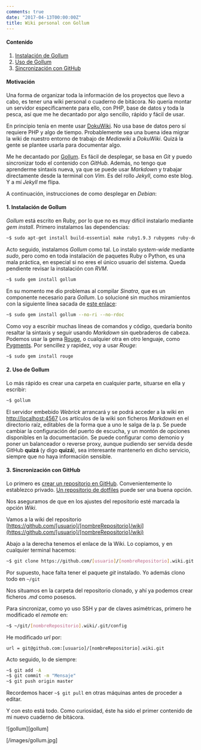 ```yaml
---
comments: true
date: "2017-04-13T00:00:00Z"
title: Wiki personal con Gollum
---
```


#### Contenido
1. [Instalación de Gollum](#1-instalaci%C3%B3n-de-gollum)
2. [Uso de Gollum](#2-uso-de-gollum)
3. [Sincronización con GitHub](#3-sincronizaci%C3%B3n-con-github)

#### Motivación
Una forma de organizar toda la información de los proyectos que llevo a cabo, es tener una wiki personal o cuaderno de bitácora.
No quería montar un servidor específicamente para ello, con PHP, base de datos y toda la pesca, así que me he decantado por algo sencillo, rápido y fácil de usar.

En principio tenía en mente usar [DokuWiki](https://www.dokuwiki.org/dokuwiki "Página de DokuWiki"). No usa base de datos pero sí requiere PHP y algo de tiempo. Probablemente sea una buena idea migrar la wiki de nuestro entorno de trabajo de *Mediawiki* a *DokuWiki*. Quizá la gente se plantee usarla para documentar algo.

Me he decantado por [Gollum](https://github.com/gollum/gollum/wiki "Página de Gollum"). Es fácil de desplegar, se basa en *Git* y puedo sincronizar todo el contenido con *GitHub*. Además, no tengo que aprenderme sintaxis nueva, ya que se puede usar *Markdown* y trabajar directamente desde la terminal con *Vim*. Es del rollo *Jekyll*, como este blog. Y a mí *Jekyll* me flipa.

A continuación, instrucciones de como desplegar en *Debian*:

#### 1. Instalación de Gollum

*Gollum* está escrito en Ruby, por lo que no es muy difícil instalarlo mediante *gem install*. Primero instalamos las dependencias:
```bash
~$ sudo apt-get install build-essential make ruby1.9.3 rubygems ruby-dev libicu-dev zlib1g-dev libicu-dev
```

Acto seguido, instalamos *Gollum* como tal. Lo instalo *system-wide* mediante *sudo*, pero como en toda instalación de paquetes Ruby o Python, es una mala práctica, en especial si no eres el único usuario del sistema. Queda pendiente revisar la instalación con *RVM*.
```bash
~$ sudo gem install gollum
```

En su momento me dio problemas al compilar *Sinatra*, que es un componente necesario para *Gollum*. Lo solucioné sin muchos miramientos con la siguiente línea sacada de [este enlace](https://github.com/rails/rails/issues/11814 "StackOverflow"):
```bash
~$ sudo gem install gollum --no-ri --no-rdoc
```
Como voy a escribir muchas líneas de comandos y código, quedaría bonito resaltar la sintaxis y seguir usando *Markdown* sin quebraderos de cabeza. Podemos usar la gema [Rouge](https://github.com/jneen/rouge), o cualquier otra en otro lenguaje, como [Pygments](http://pygments.org/docs/quickstart/). Por sencillez y rapidez, voy a usar *Rouge*:
```bash
~$ sudo gem install rouge
```

#### 2. Uso de Gollum
Lo más rápido es crear una carpeta en cualquier parte, situarse en ella y escribir:
```bash
~$ gollum
```

El servidor embebido *Webrick* arrancará y se podrá acceder a la wiki en [http://localhost:4567](http://localhost:4567)
Los artículos de la wiki son ficheros *Markdown* en el directorio raíz, editables de la forma que a uno le salga de la p.
Se puede cambiar la configuración del puerto de escucha, y un montón de opciones disponibles en la documentación. Se puede configurar como demonio y poner un balanceador o reverse proxy, aunque pudiendo ser servida desde GitHub **quizá** (y digo **quizá**), sea interesante mantenerlo en dicho servicio, siempre que no haya información sensible.

#### 3. Sincronización con GitHub
Lo primero es [crear un repositorio en GitHub](https://github.com/new "Nuevo Repositorio"). Convenientemente lo establezco privado. [Un repositorio de dotfiles](https://dotfiles.github.io/) puede ser una buena opción.

Nos aseguramos de que en los ajustes del repositorio esté marcada la opción *Wiki*.

Vamos a la wiki del repositorio [https://github.com/[usuario]/[nombreRepositorio]/wiki](https://github.com/[usuario]/[nombreRepositorio]/wiki)

Abajo a la derecha tenemos el enlace de la Wiki. Lo copiamos, y en cualquier terminal hacemos:
```bash
~$ git clone https://github.com/[usuario]/[nombreRepositorio].wiki.git
```

Por supuesto, hace falta tener el paquete *git* instalado. Yo además clono todo en `~/git`

Nos situamos en la carpeta del repositorio clonado, y ahí ya podemos crear ficheros *.md* como posesos.

Para sincronizar, como yo uso SSH y par de claves asimétricas, primero he modificado el *remote* en:
```bash
~$ ~/git/[nombreRepositorio].wiki/.git/config
```

He modificado *url* por:
```
url = git@github.com:[usuario]/[nombreRepositorio].wiki.git
```

Acto seguido, lo de siempre:

```bash
~$ git add -A
~$ git commit -m "Mensaje"
~$ git push origin master
```

Recordemos hacer `~$ git pull` en otras máquinas antes de proceder a editar.

Y con esto está todo. Como curiosidad, éste ha sido el primer contenido de mi nuevo cuaderno de bitácora.

![gollum][gollum]

[/images/gollum.jpg]
